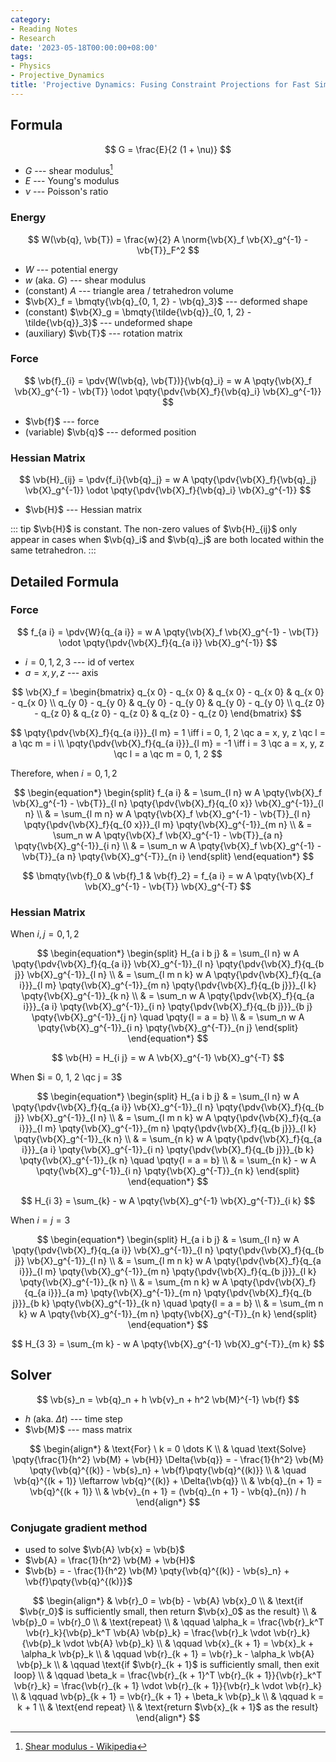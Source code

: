 ```yaml
---
category:
- Reading Notes
- Research
date: '2023-05-18T00:00:00+08:00'
tags:
- Physics
- Projective_Dynamics
title: 'Projective Dynamics: Fusing Constraint Projections for Fast Simulation'
---
```


## Formula

$$
G = \frac{E}{2 (1 + \nu)}
$$

- $G$ --- shear modulus[^1]
- $E$ --- Young's modulus
- $\nu$ --- Poisson's ratio

[^1]: [Shear modulus - Wikipedia](https://en.wikipedia.org/wiki/Shear_modulus)

### Energy

$$
W(\vb{q}, \vb{T}) = \frac{w}{2} A \norm{\vb{X}_f \vb{X}_g^{-1} - \vb{T}}_F^2
$$

- $W$ --- potential energy
- $w$ (aka. $G$) --- shear modulus
- (constant) $A$ --- triangle area / tetrahedron volume
- $\vb{X}_f = \bmqty{\vb{q}_{0, 1, 2} - \vb{q}_3}$ --- deformed shape
- (constant) $\vb{X}_g = \bmqty{\tilde{\vb{q}}_{0, 1, 2} - \tilde{\vb{q}}_3}$ --- undeformed shape
- (auxiliary) $\vb{T}$ --- rotation matrix

### Force

$$
\vb{f}_{i}
= \pdv{W(\vb{q}, \vb{T})}{\vb{q}_i}
= w A \pqty{\vb{X}_f \vb{X}_g^{-1} - \vb{T}} \odot \pqty{\pdv{\vb{X}_f}{\vb{q}_i} \vb{X}_g^{-1}}
$$

- $\vb{f}$ --- force
- (variable) $\vb{q}$ --- deformed position

### Hessian Matrix

$$
\vb{H}_{ij}
= \pdv{f_i}{\vb{q}_j}
= w A \pqty{\pdv{\vb{X}_f}{\vb{q}_j} \vb{X}_g^{-1}} \odot \pqty{\pdv{\vb{X}_f}{\vb{q}_i} \vb{X}_g^{-1}}
$$

- $\vb{H}$ --- Hessian matrix

::: tip
$\vb{H}$ is constant. The non-zero values of $\vb{H}_{ij}$ only appear in cases when $\vb{q}_i$ and $\vb{q}_j$ are both located within the same tetrahedron.
:::

## Detailed Formula

### Force

$$
f_{a i}
= \pdv{W}{q_{a i}}
= w A \pqty{\vb{X}_f \vb{X}_g^{-1} - \vb{T}} \odot \pqty{\pdv{\vb{X}_f}{q_{a i}} \vb{X}_g^{-1}}
$$

- $i = 0, 1, 2, 3$ --- id of vertex
- $a = x, y, z$ --- axis

$$
\vb{X}_f =
\begin{bmatrix}
  q_{x 0} - q_{x 0} & q_{x 0} - q_{x 0} & q_{x 0} - q_{x 0} \\
  q_{y 0} - q_{y 0} & q_{y 0} - q_{y 0} & q_{y 0} - q_{y 0} \\
  q_{z 0} - q_{z 0} & q_{z 0} - q_{z 0} & q_{z 0} - q_{z 0}
\end{bmatrix}
$$

$$
\pqty{\pdv{\vb{X}_f}{q_{a i}}}_{l m} = 1 \iff i = 0, 1, 2 \qc a = x, y, z \qc l = a \qc m = i \\
\pqty{\pdv{\vb{X}_f}{q_{a i}}}_{l m} = -1 \iff i = 3 \qc a = x, y, z \qc l = a \qc m = 0, 1, 2
$$

Therefore, when $i = 0, 1, 2$

$$
\begin{equation*}
  \begin{split}
    f_{a i}
     & = \sum_{l n} w A \pqty{\vb{X}_f \vb{X}_g^{-1} - \vb{T}}_{l n} \pqty{\pdv{\vb{X}_f}{q_{0 x}} \vb{X}_g^{-1}}_{l n}                \\
     & = \sum_{l m n} w A \pqty{\vb{X}_f \vb{X}_g^{-1} - \vb{T}}_{l n} \pqty{\pdv{\vb{X}_f}{q_{0 x}}}_{l m} \pqty{\vb{X}_g^{-1}}_{m n} \\
     & = \sum_n w A \pqty{\vb{X}_f \vb{X}_g^{-1} - \vb{T}}_{a n} \pqty{\vb{X}_g^{-1}}_{i n}                                            \\
     & = \sum_n w A \pqty{\vb{X}_f \vb{X}_g^{-1} - \vb{T}}_{a n} \pqty{\vb{X}_g^{-T}}_{n i}
  \end{split}
\end{equation*}
$$

$$
\bmqty{\vb{f}_0 & \vb{f}_1 & \vb{f}_2} = f_{a i} = w A \pqty{\vb{X}_f \vb{X}_g^{-1} - \vb{T}} \vb{X}_g^{-T}
$$

### Hessian Matrix

When $i, j = 0, 1, 2$

$$
\begin{equation*}
  \begin{split}
    H_{a i b j}
     & = \sum_{l n} w A \pqty{\pdv{\vb{X}_f}{q_{a i}} \vb{X}_g^{-1}}_{l n} \pqty{\pdv{\vb{X}_f}{q_{b j}} \vb{X}_g^{-1}}_{l n}                                              \\
     & = \sum_{l m n k} w A \pqty{\pdv{\vb{X}_f}{q_{a i}}}_{l m} \pqty{\vb{X}_g^{-1}}_{m n} \pqty{\pdv{\vb{X}_f}{q_{b j}}}_{l k} \pqty{\vb{X}_g^{-1}}_{k n}                \\
     & = \sum_n w A \pqty{\pdv{\vb{X}_f}{q_{a i}}}_{a i} \pqty{\vb{X}_g^{-1}}_{i n} \pqty{\pdv{\vb{X}_f}{q_{b j}}}_{b j} \pqty{\vb{X}_g^{-1}}_{j n} \quad \pqty{l = a = b} \\
     & = \sum_n w A \pqty{\vb{X}_g^{-1}}_{i n} \pqty{\vb{X}_g^{-T}}_{n j}
  \end{split}
\end{equation*}
$$

$$
\vb{H} = H_{i j} = w A \vb{X}_g^{-1} \vb{X}_g^{-T}
$$

When $i = 0, 1, 2 \qc j = 3$

$$
\begin{equation*}
  \begin{split}
    H_{a i b j}
     & = \sum_{l n} w A \pqty{\pdv{\vb{X}_f}{q_{a i}} \vb{X}_g^{-1}}_{l n} \pqty{\pdv{\vb{X}_f}{q_{b j}} \vb{X}_g^{-1}}_{l n}                                                  \\
     & = \sum_{l m n k} w A \pqty{\pdv{\vb{X}_f}{q_{a i}}}_{l m} \pqty{\vb{X}_g^{-1}}_{m n} \pqty{\pdv{\vb{X}_f}{q_{b j}}}_{l k} \pqty{\vb{X}_g^{-1}}_{k n}                    \\
     & = \sum_{n k} w A \pqty{\pdv{\vb{X}_f}{q_{a i}}}_{a i} \pqty{\vb{X}_g^{-1}}_{i n} \pqty{\pdv{\vb{X}_f}{q_{b j}}}_{b k} \pqty{\vb{X}_g^{-1}}_{k n} \quad \pqty{l = a = b} \\
     & = \sum_{n k} - w A \pqty{\vb{X}_g^{-1}}_{i n} \pqty{\vb{X}_g^{-T}}_{n k}
  \end{split}
\end{equation*}
$$

$$
H_{i 3} = \sum_{k} - w A \pqty{\vb{X}_g^{-1} \vb{X}_g^{-T}}_{i k}
$$

When $i = j = 3$

$$
\begin{equation*}
  \begin{split}
    H_{a i b j}
     & = \sum_{l n} w A \pqty{\pdv{\vb{X}_f}{q_{a i}} \vb{X}_g^{-1}}_{l n} \pqty{\pdv{\vb{X}_f}{q_{b j}} \vb{X}_g^{-1}}_{l n}                                                    \\
     & = \sum_{l m n k} w A \pqty{\pdv{\vb{X}_f}{q_{a i}}}_{l m} \pqty{\vb{X}_g^{-1}}_{m n} \pqty{\pdv{\vb{X}_f}{q_{b j}}}_{l k} \pqty{\vb{X}_g^{-1}}_{k n}                      \\
     & = \sum_{m n k} w A \pqty{\pdv{\vb{X}_f}{q_{a i}}}_{a m} \pqty{\vb{X}_g^{-1}}_{m n} \pqty{\pdv{\vb{X}_f}{q_{b j}}}_{b k} \pqty{\vb{X}_g^{-1}}_{k n} \quad \pqty{l = a = b} \\
     & = \sum_{m n k} w A \pqty{\vb{X}_g^{-1}}_{m n} \pqty{\vb{X}_g^{-T}}_{n k}
  \end{split}
\end{equation*}
$$

$$
H_{3 3} = \sum_{m k} - w A \pqty{\vb{X}_g^{-1} \vb{X}_g^{-T}}_{m k}
$$

## Solver

$$
\vb{s}_n = \vb{q}_n + h \vb{v}_n + h^2 \vb{M}^{-1} \vb{f}
$$

- $h$ (aka. $\Delta{t}$) --- time step
- $\vb{M}$ --- mass matrix

$$
\begin{align*}
   & \text{For} \ k = 0 \dots K                                                                                                                                 \\
   & \quad \text{Solve} \pqty{\frac{1}{h^2} \vb{M} + \vb{H}} \Delta{\vb{q}} = - \frac{1}{h^2} \vb{M} \pqty{\vb{q}^{(k)} - \vb{s}_n} + \vb{f}\pqty{\vb{q}^{(k)}} \\
   & \quad \vb{q}^{(k + 1)} \leftarrow \vb{q}^{(k)} + \Delta{\vb{q}}                                                                                            \\
   & \vb{q}_{n + 1} = \vb{q}^{(k + 1)}                                                                                                                          \\
   & \vb{v}_{n + 1} = (\vb{q}_{n + 1} - \vb{q}_{n}) / h
\end{align*}
$$

### Conjugate gradient method

- used to solve $\vb{A} \vb{x} = \vb{b}$
- $\vb{A} = \frac{1}{h^2} \vb{M} + \vb{H}$
- $\vb{b} = - \frac{1}{h^2} \vb{M} \pqty{\vb{q}^{(k)} - \vb{s}_n} + \vb{f}\pqty{\vb{q}^{(k)}}$

$$
\begin{align*}
   & \vb{r}_0 = \vb{b} - \vb{A} \vb{x}_0                                                                                                                \\
   & \text{if $\vb{r_0}$ is sufficiently small, then return $\vb{x}_0$ as the result}                                                                   \\
   & \vb{p}_0 = \vb{r}_0                                                                                                                                \\
   & \text{repeat}                                                                                                                                      \\
   & \qquad \alpha_k = \frac{\vb{r}_k^T \vb{r}_k}{\vb{p}_k^T \vb{A} \vb{p}_k} = \frac{\vb{r}_k \vdot \vb{r}_k}{\vb{p}_k \vdot \vb{A} \vb{p}_k}          \\
   & \qquad \vb{x}_{k + 1} = \vb{x}_k + \alpha_k \vb{p}_k                                                                                               \\
   & \qquad \vb{r}_{k + 1} = \vb{r}_k - \alpha_k \vb{A} \vb{p}_k                                                                                        \\
   & \qquad \text{if $\vb{r}_{k + 1}$ is sufficiently small, then exit loop}                                                                            \\
   & \qquad \beta_k = \frac{\vb{r}_{k + 1}^T \vb{r}_{k + 1}}{\vb{r}_k^T \vb{r}_k} = \frac{\vb{r}_{k + 1} \vdot \vb{r}_{k + 1}}{\vb{r}_k \vdot \vb{r}_k} \\
   & \qquad \vb{p}_{k + 1} = \vb{r}_{k + 1} + \beta_k \vb{p}_k                                                                                          \\
   & \qquad k = k + 1                                                                                                                                   \\
   & \text{end repeat}                                                                                                                                  \\
   & \text{return $\vb{x}_{k + 1}$ as the result}
\end{align*}
$$
